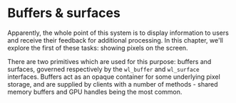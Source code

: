 # Buffers & surfaces

Apparently, the whole point of this system is to display information to users
and receive their feedback for additional processing. In this chapter, we'll
explore the first of these tasks: showing pixels on the screen.

There are two primitives which are used for this purpose: buffers and surfaces,
governed respectively by the `wl_buffer` and `wl_surface` interfaces. Buffers
act as an opaque container for some underlying pixel storage, and are supplied
by clients with a number of methods - shared memory buffers and GPU handles
being the most common.
